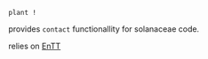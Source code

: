 `plant !`

provides `contact` functionallity for solanaceae code.

relies on [EnTT](https://github.com/skypjack/entt)

